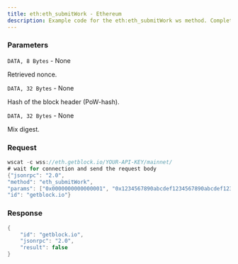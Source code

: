 ```yaml
---
title: eth:eth_submitWork - Ethereum
description: Example code for the eth:eth_submitWork ws method. Сomplete guide on how to use eth:eth_submitWork ws in GetBlock.io Web3 documentation.
---
```


### Parameters


`DATA, 8 Bytes` - None

Retrieved nonce.

`DATA, 32 Bytes` - None

Hash of the block header (PoW-hash).

`DATA, 32 Bytes` - None

Mix digest.

### Request

``` java
wscat -c wss://eth.getblock.io/YOUR-API-KEY/mainnet/ 
# wait for connection and send the request body 
{"jsonrpc": "2.0",
"method": "eth_submitWork",
"params": ["0x0000000000000001", "0x1234567890abcdef1234567890abcdef1234567890abcdef1234567890abcdef", "0x1234567890abcdef1234567890abcdef1234567890abcdef1234567890abcdef"],
"id": "getblock.io"}
```

###  Response

``` java
{
    "id": "getblock.io",
    "jsonrpc": "2.0",
    "result": false
}
```


